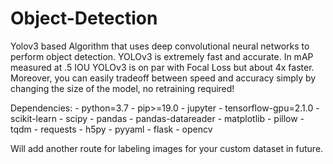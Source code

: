 # Object-Detection
Yolov3 based Algorithm that uses deep convolutional neural networks to perform object detection.
YOLOv3 is extremely fast and accurate. In mAP measured at .5 IOU YOLOv3 is on par with Focal Loss but about 4x faster. 
Moreover, you can easily tradeoff between speed and accuracy simply by changing the size of the model, no retraining required!
 
 
 
 
Dependencies:
    - python=3.7
    - pip>=19.0
    - jupyter
    - tensorflow-gpu=2.1.0
    - scikit-learn
    - scipy
    - pandas
    - pandas-datareader
    - matplotlib
    - pillow
    - tqdm
    - requests
    - h5py
    - pyyaml
    - flask
    - opencv
    


 Will add another route for labeling images for your custom dataset in future.  

